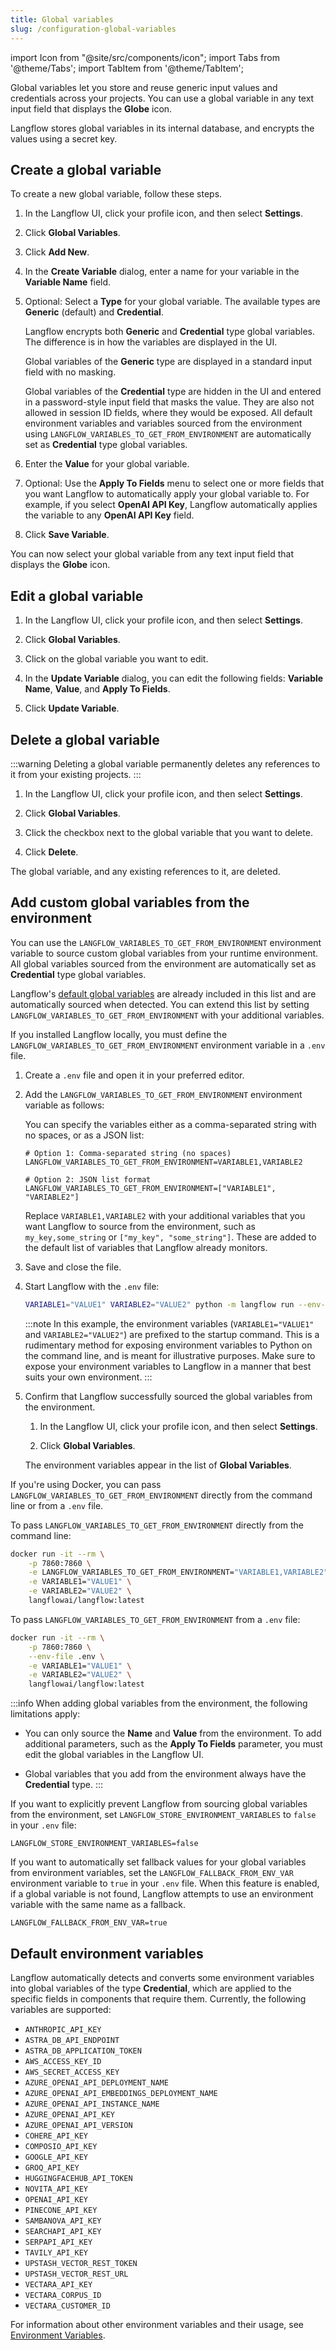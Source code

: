 ```yaml
---
title: Global variables
slug: /configuration-global-variables
---
```


import Icon from "@site/src/components/icon";
import Tabs from '@theme/Tabs';
import TabItem from '@theme/TabItem';

Global variables let you store and reuse generic input values and credentials across your projects.
You can use a global variable in any text input field that displays the <Icon name="Globe" aria-hidden="true"/> **Globe** icon.

Langflow stores global variables in its internal database, and encrypts the values using a secret key.

## Create a global variable

To create a new global variable, follow these steps.

1. In the Langflow UI, click your profile icon, and then select **Settings**.

2. Click **Global Variables**.

3. Click **Add New**.

4. In the **Create Variable** dialog, enter a name for your variable in the **Variable Name** field.

5. Optional: Select a **Type** for your global variable. The available types are **Generic** (default) and **Credential**.

   Langflow encrypts both **Generic** and **Credential** type global variables. The difference is in how the variables are displayed in the UI.

   Global variables of the **Generic** type are displayed in a standard input field with no masking.

   Global variables of the **Credential** type are hidden in the UI and entered in a password-style input field that masks the value. They are also not allowed in session ID fields, where they would be exposed.
   All default environment variables and variables sourced from the environment using `LANGFLOW_VARIABLES_TO_GET_FROM_ENVIRONMENT` are automatically set as **Credential** type global variables.

6. Enter the **Value** for your global variable.

7. Optional: Use the **Apply To Fields** menu to select one or more fields that you want Langflow to automatically apply your global variable to. For example, if you select **OpenAI API Key**, Langflow automatically applies the variable to any **OpenAI API Key** field.

8. Click **Save Variable**.

You can now select your global variable from any text input field that displays the <Icon name="Globe" aria-hidden="true"/> **Globe** icon.

## Edit a global variable

1. In the Langflow UI, click your profile icon, and then select **Settings**.

2. Click **Global Variables**.

3. Click on the global variable you want to edit.

4. In the **Update Variable** dialog, you can edit the following fields: **Variable Name**, **Value**, and **Apply To Fields**.

5. Click **Update Variable**.

## Delete a global variable

:::warning
Deleting a global variable permanently deletes any references to it from your existing projects.
:::

1. In the Langflow UI, click your profile icon, and then select **Settings**.

2. Click **Global Variables**.

3. Click the checkbox next to the global variable that you want to delete.

4. Click <Icon name="Trash2" aria-hidden="true"/> **Delete**.

The global variable, and any existing references to it, are deleted.

## Add custom global variables from the environment

You can use the `LANGFLOW_VARIABLES_TO_GET_FROM_ENVIRONMENT` environment variable to source custom global variables from your runtime environment.
All global variables sourced from the environment are automatically set as **Credential** type global variables.

Langflow's [default global variables](#default-environment-variables) are already included in this list and are automatically sourced when detected.
You can extend this list by setting `LANGFLOW_VARIABLES_TO_GET_FROM_ENVIRONMENT` with your additional variables.

<Tabs>

<TabItem value="local" label="Local" default>

If you installed Langflow locally, you must define the `LANGFLOW_VARIABLES_TO_GET_FROM_ENVIRONMENT` environment variable in a `.env` file.

1. Create a `.env` file and open it in your preferred editor.

2. Add the `LANGFLOW_VARIABLES_TO_GET_FROM_ENVIRONMENT` environment variable as follows:

   You can specify the variables either as a comma-separated string with no spaces, or as a JSON list:

   ```text
   # Option 1: Comma-separated string (no spaces)
   LANGFLOW_VARIABLES_TO_GET_FROM_ENVIRONMENT=VARIABLE1,VARIABLE2

   # Option 2: JSON list format
   LANGFLOW_VARIABLES_TO_GET_FROM_ENVIRONMENT=["VARIABLE1", "VARIABLE2"]
   ```

   Replace `VARIABLE1,VARIABLE2` with your additional variables that you want Langflow to source from the environment, such as `my_key,some_string` or `["my_key", "some_string"]`.
   These are added to the default list of variables that Langflow already monitors.

3. Save and close the file.

4. Start Langflow with the `.env` file:

   ```bash
   VARIABLE1="VALUE1" VARIABLE2="VALUE2" python -m langflow run --env-file .env
   ```

   :::note
   In this example, the environment variables (`VARIABLE1="VALUE1"` and `VARIABLE2="VALUE2"`) are prefixed to the startup command.
   This is a rudimentary method for exposing environment variables to Python on the command line, and is meant for illustrative purposes.
   Make sure to expose your environment variables to Langflow in a manner that best suits your own environment.
   :::

5. Confirm that Langflow successfully sourced the global variables from the environment.

   1. In the Langflow UI, click your profile icon, and then select **Settings**.

   2. Click **Global Variables**.

   The environment variables appear in the list of **Global Variables**.

</TabItem>

<TabItem value="docker" label="Docker">

If you're using Docker, you can pass `LANGFLOW_VARIABLES_TO_GET_FROM_ENVIRONMENT` directly from the command line or from a `.env` file.

To pass `LANGFLOW_VARIABLES_TO_GET_FROM_ENVIRONMENT` directly from the command line:

```bash
docker run -it --rm \
    -p 7860:7860 \
    -e LANGFLOW_VARIABLES_TO_GET_FROM_ENVIRONMENT="VARIABLE1,VARIABLE2" \
    -e VARIABLE1="VALUE1" \
    -e VARIABLE2="VALUE2" \
    langflowai/langflow:latest
```

To pass `LANGFLOW_VARIABLES_TO_GET_FROM_ENVIRONMENT` from a `.env` file:

```bash
docker run -it --rm \
    -p 7860:7860 \
    --env-file .env \
    -e VARIABLE1="VALUE1" \
    -e VARIABLE2="VALUE2" \
    langflowai/langflow:latest
```

</TabItem>

</Tabs>

:::info
When adding global variables from the environment, the following limitations apply:

- You can only source the **Name** and **Value** from the environment.
  To add additional parameters, such as the **Apply To Fields** parameter, you must edit the global variables in the Langflow UI.

- Global variables that you add from the environment always have the **Credential** type.
:::


If you want to explicitly prevent Langflow from sourcing global variables from the environment, set `LANGFLOW_STORE_ENVIRONMENT_VARIABLES` to `false` in your `.env` file:

```text
LANGFLOW_STORE_ENVIRONMENT_VARIABLES=false
```

If you want to automatically set fallback values for your global variables from environment variables, set the `LANGFLOW_FALLBACK_FROM_ENV_VAR` environment variable to `true` in your `.env` file. When this feature is enabled, if a global variable is not found, Langflow attempts to use an environment variable with the same name as a fallback.

```text
LANGFLOW_FALLBACK_FROM_ENV_VAR=true
```

## Default environment variables

Langflow automatically detects and converts some environment variables into global variables of the type **Credential**, which are applied to the specific fields in components that require them. Currently, the following variables are supported:

- `ANTHROPIC_API_KEY`
- `ASTRA_DB_API_ENDPOINT`
- `ASTRA_DB_APPLICATION_TOKEN`
- `AWS_ACCESS_KEY_ID`
- `AWS_SECRET_ACCESS_KEY`
- `AZURE_OPENAI_API_DEPLOYMENT_NAME`
- `AZURE_OPENAI_API_EMBEDDINGS_DEPLOYMENT_NAME`
- `AZURE_OPENAI_API_INSTANCE_NAME`
- `AZURE_OPENAI_API_KEY`
- `AZURE_OPENAI_API_VERSION`
- `COHERE_API_KEY`
- `COMPOSIO_API_KEY`
- `GOOGLE_API_KEY`
- `GROQ_API_KEY`
- `HUGGINGFACEHUB_API_TOKEN`
- `NOVITA_API_KEY`
- `OPENAI_API_KEY`
- `PINECONE_API_KEY`
- `SAMBANOVA_API_KEY`
- `SEARCHAPI_API_KEY`
- `SERPAPI_API_KEY`
- `TAVILY_API_KEY`
- `UPSTASH_VECTOR_REST_TOKEN`
- `UPSTASH_VECTOR_REST_URL`
- `VECTARA_API_KEY`
- `VECTARA_CORPUS_ID`
- `VECTARA_CUSTOMER_ID`


For information about other environment variables and their usage, see [Environment Variables](/docs/environment-variables).
